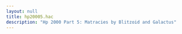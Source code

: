 ```yaml
---
layout: null
title: hp20005.hac
description: "Hp 2000 Part 5: Matracies by Blitzoid and Galactus"
---
```

